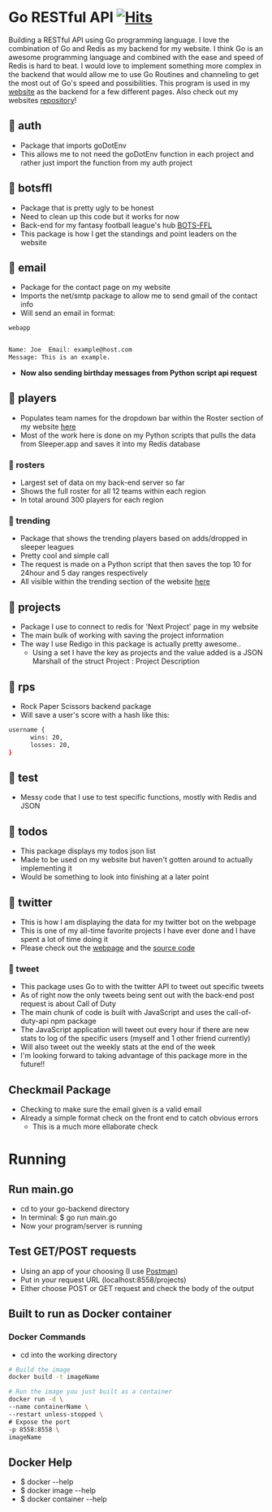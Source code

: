 # Go RESTful API [![Hits](https://hits.seeyoufarm.com/api/count/incr/badge.svg?url=https%3A%2F%2Fgithub.com%2Fabspen1%2Fgo-backend&count_bg=%2329BEB0&title_bg=%23555555&icon=go.svg&icon_color=%2329BEB0&title=hits&edge_flat=false)](https://hits.seeyoufarm.com)
Building a RESTful API using Go programming language. I love the combination of Go and Redis as my backend for my website. I think Go is an awesome programming language and combined with the ease and speed of Redis is hard to beat. I would love to implement something more complex in the backend that would allow me to use Go Routines and channeling to get the most out of Go's speed and possibilities. This program is used in my [website](https://abspen1.github.io) as the backend for a few different pages. Also check out my websites [repository](https://github.com/abspen1/abspen1.github.io)!


## 📁 auth
* Package that imports goDotEnv
* This allows me to not need the goDotEnv function in each project and rather just import the function from my auth project


## 📁 botsffl
* Package that is pretty ugly to be honest
* Need to clean up this code but it works for now
* Back-end for my fantasy football league's hub [BOTS-FFL](https://austinspencer.works/BOTS-FFL)
* This package is how I get the standings and point leaders on the website


## 📁 email
* Package for the contact page on my website
* Imports the net/smtp package to allow me to send gmail of the contact info
* Will send an email in format:
```bash
webapp


Name: Joe  Email: example@host.com
Message: This is an example.
```
* **Now also sending birthday messages from Python script api request**


## 📁 players
* Populates team names for the dropdown bar within the Roster section of my website [here](https://austinspencer.works/BOTS-FFL/#rosters)
* Most of the work here is done on my Python scripts that pulls the data from Sleeper.app and saves it into my Redis database

### 📁 rosters
* Largest set of data on my back-end server so far
* Shows the full roster for all 12 teams within each region
* In total around 300 players for each region

### 📁 trending
* Package that shows the trending players based on adds/dropped in sleeper leagues
* Pretty cool and simple call
* The request is made on a Python script that then saves the top 10 for 24hour and 5 day ranges respectively
* All visible within the trending section of the website [here](https://austinspencer.works/BOTS-FFL/#trending-players)


## 📁 projects
* Package I use to connect to redis for 'Next Project' page in my website
* The main bulk of working with saving the project information
* The way I use Redigo in this package is actually pretty awesome..
   * Using a set I have the key as projects and the value added is a JSON Marshall of the struct Project : Project Description


## 📁 rps
* Rock Paper Scissors backend package
* Will save a user's score with a hash like this:
```bash
username {
      wins: 20,
      losses: 20,
}      
```

## 📁 test
* Messy code that I use to test specific functions, mostly with Redis and JSON


## 📁 todos
* This package displays my todos json list
* Made to be used on my website but haven't gotten around to actually implementing it
* Would be something to look into finishing at a later point


## 📁 twitter
* This is how I am displaying the data for my twitter bot on the webpage
* This is one of my all-time favorite projects I have ever done and I have spent a lot of time doing it
* Please check out the [webpage](https://austinspencer.works/twitter-bot) and the [source code](https://github.com/abspen1/twitter-bot)

### 📁 tweet
* This package uses Go to with the twitter API to tweet out specific tweets
* As of right now the only tweets being sent out with the back-end post request is about Call of Duty
* The main chunk of code is built with JavaScript and uses the call-of-duty-api npm package
* The JavaScript application will tweet out every hour if there are new stats to log of the specific users (myself and 1 other friend currently)
* Will also tweet out the weekly stats at the end of the week
* I'm looking forward to taking advantage of this package more in the future!!


## Checkmail Package
* Checking to make sure the email given is a valid email
* Already a simple format check on the front end to catch obvious errors
    * This is a much more ellaborate check
    

# Running

## Run main.go
* cd to your go-backend directory
* In terminal: $ go run main.go
* Now your program/server is running

## Test GET/POST requests
* Using an app of your choosing (I use [Postman](https://www.postman.com/downloads/))
* Put in your request URL (localhost:8558/projects)
* Either choose POST or GET request and check the body of the output

## Built to run as Docker container
### Docker Commands
* cd into the working directory


```bash
# Build the image
docker build -t imageName

# Run the image you just built as a container
docker run -d \
--name containerName \
--restart unless-stopped \
# Expose the port
-p 8558:8558 \
imageName
```
    
## Docker Help
* $ docker --help
* $ docker image --help
* $ docker container --help

